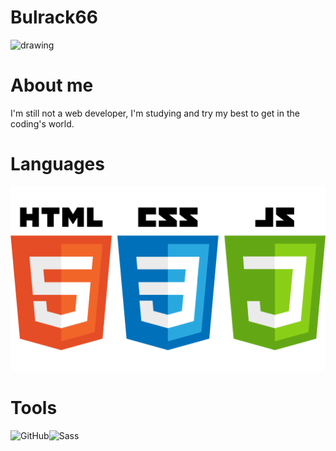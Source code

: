 # Bulrack66

<img src="https://avatars.githubusercontent.com/u/113458279?s=400&u=cfec7071d3e55e1baaa5f9273048bb8cafb0ed0d&v=4" alt="drawing" width="200"/>

# About me

I'm still not a web developer, I'm studying and try my best to get in the coding's world.

# Languages

<img src="https://github.com/Bulrack66/Bulrack66/blob/main/Languages.png?raw=true" alt="Languages"/>

# Tools

<img src="https://icons.iconarchive.com/icons/limav/flat-gradient-social/64/Github-icon.png" alt="GitHub"/><img src="https://cdn3.iconfinder.com/data/icons/logos-and-brands-adobe/512/288_Sass-512.png" alt="Sass" width="64"/>